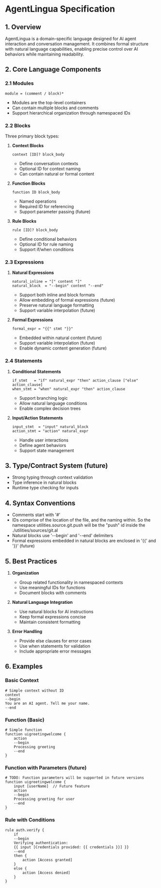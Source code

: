 # AgentLingua Specification

## 1. Overview
AgentLingua is a domain-specific language designed for AI agent interaction and conversation management. It combines formal structure with natural language capabilities, enabling precise control over AI behaviors while maintaining readability.

## 2. Core Language Components

### 2.1 Modules
```
module = (comment / block)*
```
- Modules are the top-level containers
- Can contain multiple blocks and comments
- Support hierarchical organization through namespaced IDs

### 2.2 Blocks
Three primary block types:
1. **Context Blocks**
   ```
   context [ID]? block_body
   ```
   - Define conversation contexts
   - Optional ID for context naming
   - Can contain natural or formal content

2. **Function Blocks**
   ```
   function ID block_body
   ```
   - Named operations
   - Required ID for referencing
   - Support parameter passing (future)

3. **Rule Blocks**
   ```
   rule [ID]? block_body
   ```
   - Define conditional behaviors
   - Optional ID for rule naming
   - Support if/when conditions

### 2.3 Expressions
1. **Natural Expressions**
   ```
   natural_inline = "[" content "]"
   natural_block  = "--begin" content "--end"
   ```
   - Support both inline and block formats
   - Allow embedding of formal expressions (future)
   - Preserve natural language formatting
   - Support variable interpolation (future)

2. **Formal Expressions** 
   ```
   formal_expr = "{{" stmt "}}"
   ```
   - Embedded within natural content (future)
   - Support variable interpolation (future)
   - Enable dynamic content generation (future)

### 2.4 Statements
1. **Conditional Statements**
   ```
   if_stmt   = "if" natural_expr "then" action_clause ["else" action_clause]
   when_stmt = "when" natural_expr "then" action_clause
   ```
   - Support branching logic
   - Allow natural language conditions
   - Enable complex decision trees

2. **Input/Action Statements**
   ```
   input_stmt  = "input" natural_block
   action_stmt = "action" natural_expr
   ```
   - Handle user interactions
   - Define agent behaviors
   - Support state management

## 3. Type/Contract System (future)
- Strong typing through context validation
- Type inference in natural blocks
- Runtime type checking for inputs

## 4. Syntax Conventions
- Comments start with '#'
- IDs comprise of the location of the file, and the naming within. So the namespace utilities.source.git.push will be the "push" id inside the ./utilities/sources/git.al
- Natural blocks use '--begin' and '--end' delimiters
- Formal expressions embedded in natural blocks are enclosed in '{{' and '}}' (future)

## 5. Best Practices
1. **Organization**
   - Group related functionality in namespaced contexts
   - Use meaningful IDs for functions
   - Document blocks with comments

2. **Natural Language Integration**
   - Use natural blocks for AI instructions
   - Keep formal expressions concise
   - Maintain consistent formatting

3. **Error Handling**
   - Provide else clauses for error cases
   - Use when statements for validation
   - Include appropriate error messages

## 6. Examples

### Basic Context
```
# Simple context without ID
context
--begin
You are an AI agent. Tell me your name.
--end
```

### Function (Basic)
```
# Simple function
function uigreetingwelcome {
    action
    --begin
    Processing greeting
    --end
}
```

### Function with Parameters (future)
```
# TODO: Function parameters will be supported in future versions
function uigreetingwelcome {
    input [userName]  // Future feature
    action
    --begin
    Processing greeting for user
    --end
}
```

### Rule with Conditions
```
rule auth.verify {
    if
    --begin
    Verifying authentication:
    {{ input [Credentials provided: {{ credentials }}] }}
    --end
    then {
        action [Access granted]
    }
    else {
        action [Access denied]
    }
}
